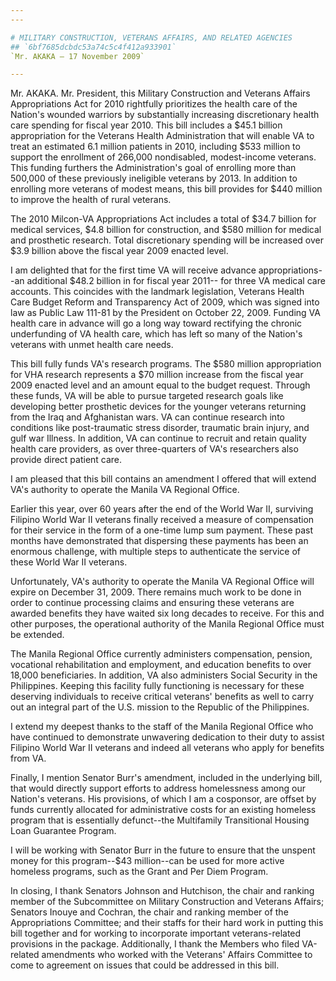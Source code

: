 ```yaml
---
---

# MILITARY CONSTRUCTION, VETERANS AFFAIRS, AND RELATED AGENCIES
## `6bf7685dcbdc53a74c5c4f412a933901`
`Mr. AKAKA — 17 November 2009`

---
```



Mr. AKAKA. Mr. President, this Military Construction and Veterans 
Affairs Appropriations Act for 2010 rightfully prioritizes the health 
care of the Nation's wounded warriors by substantially increasing 
discretionary health care spending for fiscal year 2010. This bill 
includes a $45.1 billion appropriation for the Veterans Health 
Administration that will enable VA to treat an estimated 6.1 million 
patients in 2010, including $533 million to support the enrollment of 
266,000 nondisabled, modest-income veterans. This funding furthers the 
Administration's goal of enrolling more than 500,000 of these 
previously ineligible veterans by 2013. In addition to enrolling more 
veterans of modest means, this bill provides for $440 million to 
improve the health of rural veterans.

The 2010 Milcon-VA Appropriations Act includes a total of $34.7 
billion for medical services, $4.8 billion for construction, and $580 
million for medical and prosthetic research. Total discretionary 
spending will be increased over $3.9 billion above the fiscal year 2009 
enacted level.

I am delighted that for the first time VA will receive advance 
appropriations--an additional $48.2 billion in for fiscal year 2011--
for three VA medical care accounts. This coincides with the landmark 
legislation, Veterans Health Care Budget Reform and Transparency Act of 
2009, which was signed into law as Public Law 111-81 by the President 
on October 22, 2009. Funding VA health care in advance will go a long 
way toward rectifying the chronic underfunding of VA health care, which 
has left so many of the Nation's veterans with unmet health care needs.

This bill fully funds VA's research programs. The $580 million 
appropriation for VHA research represents a $70 million increase from 
the fiscal year 2009 enacted level and an amount equal to the budget 
request. Through these funds, VA will be able to pursue targeted 
research goals like developing better prosthetic devices for the 
younger veterans returning from the Iraq and Afghanistan wars. VA can 
continue research into conditions like post-traumatic stress disorder, 
traumatic brain injury, and gulf war Illness. In addition, VA can 
continue to recruit and retain quality health care providers, as over 
three-quarters of VA's researchers also provide direct patient care.

I am pleased that this bill contains an amendment I offered that will 
extend VA's authority to operate the Manila VA Regional Office.

Earlier this year, over 60 years after the end of the World War II, 
surviving Filipino World War II veterans finally received a measure of 
compensation for their service in the form of a one-time lump sum 
payment. These past months have demonstrated that dispersing these 
payments has been an enormous challenge, with multiple steps to 
authenticate the service of these World War II veterans.

Unfortunately, VA's authority to operate the Manila VA Regional 
Office will expire on December 31, 2009. There remains much work to be 
done in order to continue processing claims and ensuring these veterans 
are awarded benefits they have waited six long decades to receive. For 
this and other purposes, the operational authority of the Manila 
Regional Office must be extended.

The Manila Regional Office currently administers compensation, 
pension, vocational rehabilitation and employment, and education 
benefits to over 18,000 beneficiaries. In addition, VA also administers 
Social Security in the Philippines. Keeping this facility fully 
functioning is necessary for these deserving individuals to receive 
critical veterans' benefits as well to carry out an integral part of 
the U.S. mission to the Republic of the Philippines.

I extend my deepest thanks to the staff of the Manila Regional Office 
who have continued to demonstrate unwavering dedication to their duty 
to assist Filipino World War II veterans and indeed all veterans who 
apply for benefits from VA.

Finally, I mention Senator Burr's amendment, included in the 
underlying bill, that would directly support efforts to address 
homelessness among our Nation's veterans. His provisions, of which I am 
a cosponsor, are offset by funds currently allocated for administrative 
costs for an existing homeless program that is essentially defunct--the 
Multifamily Transitional Housing Loan Guarantee Program.

I will be working with Senator Burr in the future to ensure that the 
unspent money for this program--$43 million--can be used for more 
active homeless programs, such as the Grant and Per Diem Program.

In closing, I thank Senators Johnson and Hutchison, the chair and 
ranking member of the Subcommittee on Military Construction and 
Veterans Affairs; Senators Inouye and Cochran, the chair and ranking 
member of the Appropriations Committee; and their staffs for their hard 
work in putting this bill together and for working to incorporate 
important veterans-related provisions in the package. Additionally, I 
thank the Members who filed VA-related amendments who worked with the 
Veterans' Affairs Committee to come to agreement on issues that could 
be addressed in this bill.